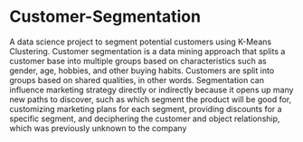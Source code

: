 # Customer-Segmentation
A data science project to segment potential customers using K-Means Clustering.
Customer segmentation is a data mining approach that splits a customer base into multiple groups based on characteristics such as gender, age, hobbies, and other buying habits. 
Customers are split into groups based on shared qualities, in other words. Segmentation can influence marketing strategy directly or indirectly because it opens up many new paths to discover, such as which segment the product will be good for, customizing marketing plans for each segment, providing discounts for a specific segment, and deciphering the customer and object relationship, which was previously unknown to the company
